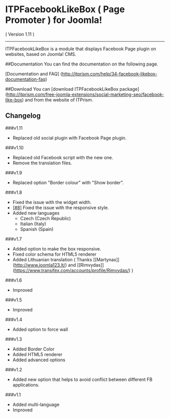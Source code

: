 ITPFacebookLikeBox ( Page Promoter ) for Joomla!
==========================
( Version 1.11 )
- - -

ITPFacebookLikeBox is a module that displays Facebook Page plugin on websites, based on Joomla! CMS.

##Documentation
You can find the documentation on the following page.

[Documentation and FAQ] (http://itprism.com/help/34-facebook-likebox-documentation-faq)

##Download
You can [download ITPFacebookLikeBox package] (http://itprism.com/free-joomla-extensions/social-marketing-seo/facebook-like-box) and from the website of ITPrism.

Changelog
---------

###v1.11
* Replaced old social plugin with Facebook Page plugin.

###v1.10
* Replaced old Facebook script with the new one.
* Remove the translation files.

###v1.9
* Replaced option "Border colour" with "Show border".

###v1.8
* Fixed the issue with the widget width.
* [[#8]](https://github.com/ITPrism/ITPFacebookLikeBox/issues/8 "New responsive option not compatible with ITPShare and other third-party facebook plugins") Fixed the issue with the responsive style.
* Added new languages
    - Czech (Czech Republic)
    - Italian (Italy)
    - Spanish (Spain) 

###v1.7
* Added option to make the box responsive.
* Fixed color schema for HTML5 renderer
* Added Lithuanian translation ( Thanks [[Martynas]] (http://www.joomla123.lt/) and [[Rimvydas]] (https://www.transifex.com/accounts/profile/Rimvydas/) )

###v1.6
* Improved

###v1.5
* Improved

###v1.4
* Added option to force wall

###v1.3
* Added Border Color
* Added HTML5 renderer
* Added advanced options

###v1.2
* Added new option that helps to avoid conflict between different FB applications.

###v1.1
* Added multi-language
* Improved